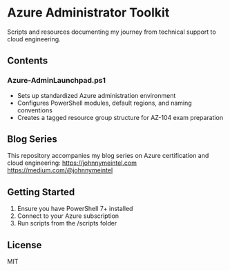 # Azure Administrator Toolkit

Scripts and resources documenting my journey from technical support to cloud engineering.

## Contents

### Azure-AdminLaunchpad.ps1
- Sets up standardized Azure administration environment
- Configures PowerShell modules, default regions, and naming conventions
- Creates a tagged resource group structure for AZ-104 exam preparation

## Blog Series
This repository accompanies my blog series on Azure certification and cloud engineering:
https://johnnymeintel.com
https://medium.com/@johnnymeintel

## Getting Started
1. Ensure you have PowerShell 7+ installed
2. Connect to your Azure subscription
3. Run scripts from the /scripts folder

## License
MIT